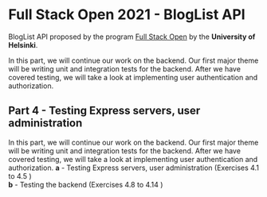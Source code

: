 # Full Stack Open 2021 - BlogList API

BlogList API proposed by the program [Full Stack Open](https://fullstackopen.com/en) by the **University of Helsinki**.

In this part, we will continue our work on the backend. Our first major theme will be writing unit and integration tests for the backend. After we have covered testing, we will take a look at implementing user authentication and authorization.

## Part 4 - Testing Express servers, user administration
In this part, we will continue our work on the backend. Our first major theme will be writing unit and integration tests for the backend. After we have covered testing, we will take a look at implementing user authentication and authorization.
**a** - Testing Express servers, user administration (Exercises 4.1 to 4.5 )<br>
**b** - Testing the backend (Exercises 4.8 to 4.14 )<br>